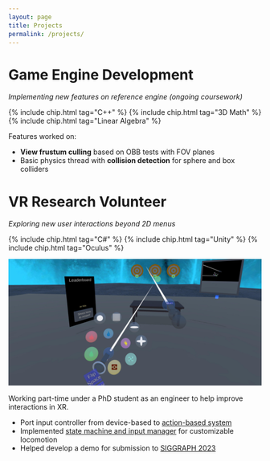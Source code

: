 ```yaml
---
layout: page
title: Projects
permalink: /projects/
---
```


# Game Engine Development
*Implementing new features on reference engine (ongoing coursework)*
  
{% include chip.html tag="C++" %} {% include chip.html tag="3D Math" %} {% include chip.html tag="Linear Algebra" %}

Features worked on:
 - **View frustum culling** based on OBB tests with FOV planes
 - Basic physics thread with **collision detection** for sphere and box colliders

# VR Research Volunteer

*Exploring new user interactions beyond 2D menus*

{% include chip.html tag="C#" %} {% include chip.html tag="Unity" %} {% include chip.html tag="Oculus" %}

![VR Spatial Interaction Teaser](/media/VRDemo.jpg)

Working part-time under a PhD student as an engineer to help improve interactions in XR.
 - Port input controller from device-based to <a target="_blank" href="https://github.com/powenyao/XR-Interaction-Toolkit-Examples/wiki/Design:-Locomotion-System">action-based system</a>
 - Implemented <a target="_blank" href="https://github.com/powenyao/XR-Interaction-Toolkit-Examples/wiki/Design:-Controller-Manager">state machine and input manager</a> for customizable locomotion
 - Helped develop a demo for submission to <a target="_blank" href="https://s2023.siggraph.org/program/immersive-pavilion/">SIGGRAPH 2023</a>
